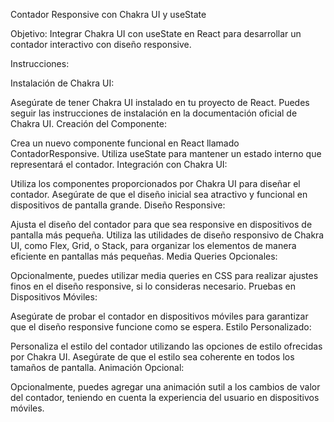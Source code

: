 Contador Responsive con Chakra UI y useState

Objetivo: Integrar Chakra UI con useState en React para desarrollar un contador interactivo con diseño responsive.

Instrucciones:

Instalación de Chakra UI:

Asegúrate de tener Chakra UI instalado en tu proyecto de React. Puedes seguir las instrucciones de instalación en la documentación oficial de Chakra UI.
Creación del Componente:

Crea un nuevo componente funcional en React llamado ContadorResponsive.
Utiliza useState para mantener un estado interno que representará el contador.
Integración con Chakra UI:

Utiliza los componentes proporcionados por Chakra UI para diseñar el contador.
Asegúrate de que el diseño inicial sea atractivo y funcional en dispositivos de pantalla grande.
Diseño Responsive:

Ajusta el diseño del contador para que sea responsive en dispositivos de pantalla más pequeña.
Utiliza las utilidades de diseño responsivo de Chakra UI, como Flex, Grid, o Stack, para organizar los elementos de manera eficiente en pantallas más pequeñas.
Media Queries Opcionales:

Opcionalmente, puedes utilizar media queries en CSS para realizar ajustes finos en el diseño responsive, si lo consideras necesario.
Pruebas en Dispositivos Móviles:

Asegúrate de probar el contador en dispositivos móviles para garantizar que el diseño responsive funcione como se espera.
Estilo Personalizado:

Personaliza el estilo del contador utilizando las opciones de estilo ofrecidas por Chakra UI. Asegúrate de que el estilo sea coherente en todos los tamaños de pantalla.
Animación Opcional:

Opcionalmente, puedes agregar una animación sutil a los cambios de valor del contador, teniendo en cuenta la experiencia del usuario en dispositivos móviles.